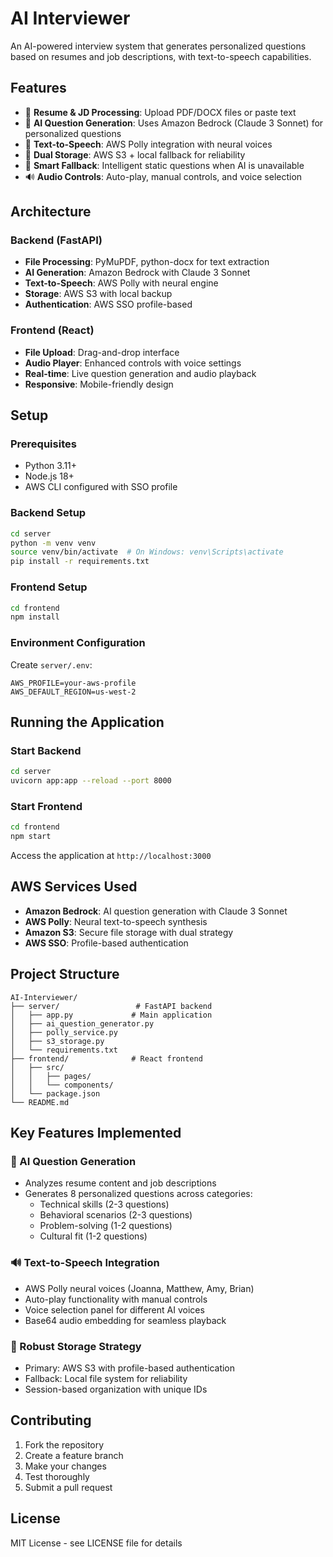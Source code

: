 # AI Interviewer

An AI-powered interview system that generates personalized questions based on resumes and job descriptions, with text-to-speech capabilities.

## Features

- 📄 **Resume & JD Processing**: Upload PDF/DOCX files or paste text
- 🤖 **AI Question Generation**: Uses Amazon Bedrock (Claude 3 Sonnet) for personalized questions
- 🎤 **Text-to-Speech**: AWS Polly integration with neural voices
- 💾 **Dual Storage**: AWS S3 + local fallback for reliability
- 🎯 **Smart Fallback**: Intelligent static questions when AI is unavailable
- 🔊 **Audio Controls**: Auto-play, manual controls, and voice selection

## Architecture

### Backend (FastAPI)
- **File Processing**: PyMuPDF, python-docx for text extraction
- **AI Generation**: Amazon Bedrock with Claude 3 Sonnet
- **Text-to-Speech**: AWS Polly with neural engine
- **Storage**: AWS S3 with local backup
- **Authentication**: AWS SSO profile-based

### Frontend (React)
- **File Upload**: Drag-and-drop interface
- **Audio Player**: Enhanced controls with voice settings
- **Real-time**: Live question generation and audio playback
- **Responsive**: Mobile-friendly design

## Setup

### Prerequisites
- Python 3.11+
- Node.js 18+
- AWS CLI configured with SSO profile

### Backend Setup
```bash
cd server
python -m venv venv
source venv/bin/activate  # On Windows: venv\Scripts\activate
pip install -r requirements.txt
```

### Frontend Setup
```bash
cd frontend
npm install
```

### Environment Configuration
Create `server/.env`:
```
AWS_PROFILE=your-aws-profile
AWS_DEFAULT_REGION=us-west-2
```

## Running the Application

### Start Backend
```bash
cd server
uvicorn app:app --reload --port 8000
```

### Start Frontend
```bash
cd frontend
npm start
```

Access the application at `http://localhost:3000`

## AWS Services Used

- **Amazon Bedrock**: AI question generation with Claude 3 Sonnet
- **AWS Polly**: Neural text-to-speech synthesis
- **Amazon S3**: Secure file storage with dual strategy
- **AWS SSO**: Profile-based authentication

## Project Structure

```
AI-Interviewer/
├── server/                 # FastAPI backend
│   ├── app.py             # Main application
│   ├── ai_question_generator.py
│   ├── polly_service.py
│   ├── s3_storage.py
│   └── requirements.txt
├── frontend/              # React frontend
│   ├── src/
│   │   ├── pages/
│   │   └── components/
│   └── package.json
└── README.md
```

## Key Features Implemented

### 🎯 AI Question Generation
- Analyzes resume content and job descriptions
- Generates 8 personalized questions across categories:
  - Technical skills (2-3 questions)
  - Behavioral scenarios (2-3 questions)
  - Problem-solving (1-2 questions)
  - Cultural fit (1-2 questions)

### 🔊 Text-to-Speech Integration
- AWS Polly neural voices (Joanna, Matthew, Amy, Brian)
- Auto-play functionality with manual controls
- Voice selection panel for different AI voices
- Base64 audio embedding for seamless playback

### 💾 Robust Storage Strategy
- Primary: AWS S3 with profile-based authentication
- Fallback: Local file system for reliability
- Session-based organization with unique IDs

## Contributing

1. Fork the repository
2. Create a feature branch
3. Make your changes
4. Test thoroughly
5. Submit a pull request

## License

MIT License - see LICENSE file for details
